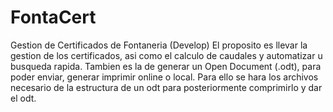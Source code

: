 # FontaCert
Gestion de Certificados de Fontaneria (Develop)
El proposito es llevar la gestion de los certificados, asi como el calculo de caudales y automatizar u busqueda rapida.
Tambien es la de generar un Open Document (.odt), para poder enviar, generar imprimir online o local.
Para ello se hara los archivos necesario de la estructura de un odt para posteriormente comprimirlo y dar el odt.

